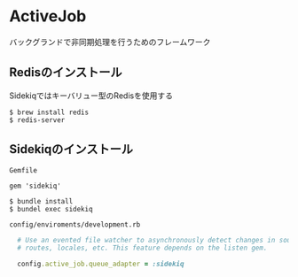 # ActiveJob
バックグランドで非同期処理を行うためのフレームワーク

## Redisのインストール

Sidekiqではキーバリュー型のRedisを使用する

```
$ brew install redis
$ redis-server
```

## Sidekiqのインストール

`Gemfile`

``` Gemfile
gem 'sidekiq'
```

```
$ bundle install
$ bundel exec sidekiq
```

`config/enviroments/development.rb`

``` development.rb
  # Use an evented file watcher to asynchronously detect changes in source code,
  # routes, locales, etc. This feature depends on the listen gem.

  config.active_job.queue_adapter = :sidekiq
```

